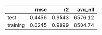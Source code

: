 |          |   rmse |     r2 |   avg_nll |
|:---------|-------:|-------:|----------:|
| test     | 0.4456 | 0.9543 |   6576.12 |
| training | 0.0245 | 0.9999 |   8504.74 |